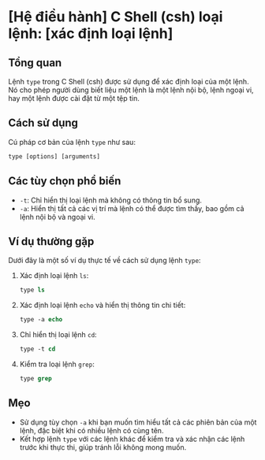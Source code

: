 # [Hệ điều hành] C Shell (csh) loại lệnh: [xác định loại lệnh]

## Tổng quan
Lệnh `type` trong C Shell (csh) được sử dụng để xác định loại của một lệnh. Nó cho phép người dùng biết liệu một lệnh là một lệnh nội bộ, lệnh ngoại vi, hay một lệnh được cài đặt từ một tệp tin.

## Cách sử dụng
Cú pháp cơ bản của lệnh `type` như sau:

```csh
type [options] [arguments]
```

## Các tùy chọn phổ biến
- `-t`: Chỉ hiển thị loại lệnh mà không có thông tin bổ sung.
- `-a`: Hiển thị tất cả các vị trí mà lệnh có thể được tìm thấy, bao gồm cả lệnh nội bộ và ngoại vi.

## Ví dụ thường gặp
Dưới đây là một số ví dụ thực tế về cách sử dụng lệnh `type`:

1. Xác định loại lệnh `ls`:
   ```csh
   type ls
   ```

2. Xác định loại lệnh `echo` và hiển thị thông tin chi tiết:
   ```csh
   type -a echo
   ```

3. Chỉ hiển thị loại lệnh `cd`:
   ```csh
   type -t cd
   ```

4. Kiểm tra loại lệnh `grep`:
   ```csh
   type grep
   ```

## Mẹo
- Sử dụng tùy chọn `-a` khi bạn muốn tìm hiểu tất cả các phiên bản của một lệnh, đặc biệt khi có nhiều lệnh có cùng tên.
- Kết hợp lệnh `type` với các lệnh khác để kiểm tra và xác nhận các lệnh trước khi thực thi, giúp tránh lỗi không mong muốn.